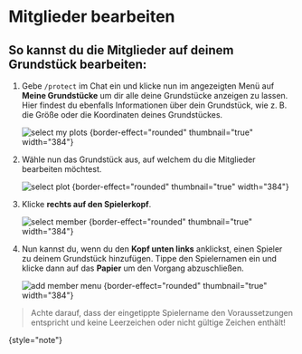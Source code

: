 <show-structure depth="0"/>

# Mitglieder bearbeiten

## So kannst du die Mitglieder auf deinem Grundstück bearbeiten:

1. Gebe `/protect` im Chat ein und klicke nun im angezeigten Menü auf **Meine Grundstücke** um dir
   alle deine Grundstücke anzeigen zu lassen. Hier findest du ebenfalls Informationen über dein
   Grundstück, wie z. B. die Größe oder die Koordinaten deines Grundstückes.

   ![select my plots](plot-my-plot.png) {border-effect="rounded" thumbnail="true" width="384"}

2. Wähle nun das Grundstück aus, auf welchem du die Mitglieder bearbeiten möchtest.

   ![select plot](plot-select-plot.png) {border-effect="rounded" thumbnail="true" width="384"}
3. Klicke **rechts auf den Spielerkopf**.

   ![select member](plot-add-member.png) {border-effect="rounded" thumbnail="true" width="384"}
4. Nun kannst du, wenn du den **Kopf unten links** anklickst, einen Spieler zu deinem Grundstück
   hinzufügen. Tippe den Spielernamen ein und klicke dann auf das **Papier** um den Vorgang
   abzuschließen.

   ![add member menu](plot-add-member-menu.png) {border-effect="rounded" thumbnail="true"
   width="384"}

> Achte darauf, dass der eingetippte Spielername den Voraussetzungen entspricht und keine
> Leerzeichen oder nicht gültige Zeichen enthält!
>
{style="note"}